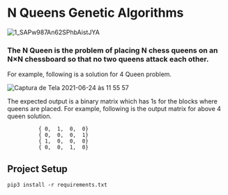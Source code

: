 # N Queens Genetic Algorithms

![1_SAPw987An62SPhbAistJYA](https://user-images.githubusercontent.com/59936665/123284833-eedb9f00-d4e2-11eb-98dd-1140f3e763fe.png)

### The N Queen is the problem of placing N chess queens on an N×N chessboard so that no two queens attack each other.

For example, following is a solution for 4 Queen problem.

![Captura de Tela 2021-06-24 às 11 55 57](https://user-images.githubusercontent.com/59936665/123285108-264a4b80-d4e3-11eb-9ade-99f9fdb5e011.png)

The expected output is a binary matrix which has 1s for the blocks where queens are placed. For example, following is the output matrix for above 4 queen solution.

              { 0,  1,  0,  0}
              { 0,  0,  0,  1}
              { 1,  0,  0,  0}
              { 0,  0,  1,  0}

## Project Setup

```
pip3 install -r requirements.txt
```
